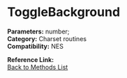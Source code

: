 # ToggleBackground

**Parameters:** number;  
**Category:** Charset routines  
**Compatibility:** NES  

**Reference Link:**  
[Back to Methods List](../../SUMMARY.md)
